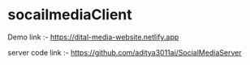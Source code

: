 # socailmediaClient
Demo link :- https://dital-media-website.netlify.app

server code link :- https://github.com/aditya3011ai/SocialMediaServer

